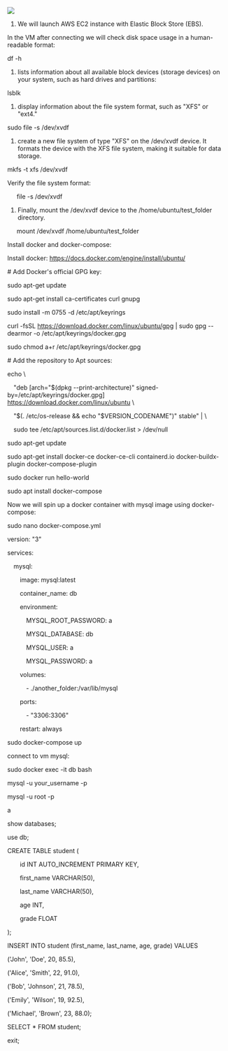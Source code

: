 ﻿![](image.png)

1. We will launch AWS EC2 instance with Elastic Block Store (EBS). 

In the VM after connecting we will check disk space usage in a human-readable format:

df -h 

1. lists information about all available block devices (storage devices) on your system, such as hard drives and partitions:

lsblk

1. display information about the file system format, such as "XFS" or "ext4."

sudo file -s /dev/xvdf

1. create a new file system of type "XFS" on the /dev/xvdf device. It formats the device with the XFS file system, making it suitable for data storage.

mkfs -t xfs /dev/xvdf

Verify the file system format: 

`	`file -s /dev/xvdf

1. Finally, mount the /dev/xvdf device to the /home/ubuntu/test\_folder directory.

` 	`mount /dev/xvdf /home/ubuntu/test\_folder





Install docker and docker-compose:

Install docker: https://docs.docker.com/engine/install/ubuntu/

\# Add Docker's official GPG key:

sudo apt-get update

sudo apt-get install ca-certificates curl gnupg

sudo install -m 0755 -d /etc/apt/keyrings

curl -fsSL https://download.docker.com/linux/ubuntu/gpg | sudo gpg --dearmor -o /etc/apt/keyrings/docker.gpg

sudo chmod a+r /etc/apt/keyrings/docker.gpg

\# Add the repository to Apt sources:

echo \

`  `"deb [arch="$(dpkg --print-architecture)" signed-by=/etc/apt/keyrings/docker.gpg] https://download.docker.com/linux/ubuntu \

`  `"$(. /etc/os-release && echo "$VERSION\_CODENAME")" stable" | \

`  `sudo tee /etc/apt/sources.list.d/docker.list > /dev/null

sudo apt-get update

sudo apt-get install docker-ce docker-ce-cli containerd.io docker-buildx-plugin docker-compose-plugin

sudo docker run hello-world

sudo apt install docker-compose



Now we will spin up a docker container with mysql image using docker-compose:

sudo nano docker-compose.yml

version: "3"

services:

`  `mysql:

`    `image: mysql:latest

`    `container\_name: db

`    `environment:

`      `MYSQL\_ROOT\_PASSWORD: a

`      `MYSQL\_DATABASE: db

`      `MYSQL\_USER: a

`      `MYSQL\_PASSWORD: a

`    `volumes:

`      `- ./another\_folder:/var/lib/mysql

`    `ports:

`      `- "3306:3306"

`    `restart: always

sudo docker-compose up


connect to vm mysql:

sudo docker exec -it db bash

mysql -u your\_username -p

mysql -u root -p 

a 

show databases;

use db;

CREATE TABLE student (

`    `id INT AUTO\_INCREMENT PRIMARY KEY,

`    `first\_name VARCHAR(50),

`    `last\_name VARCHAR(50),

`    `age INT,

`    `grade FLOAT

);

INSERT INTO student (first\_name, last\_name, age, grade) VALUES

('John', 'Doe', 20, 85.5),

('Alice', 'Smith', 22, 91.0),

('Bob', 'Johnson', 21, 78.5),

('Emily', 'Wilson', 19, 92.5),

('Michael', 'Brown', 23, 88.0);

SELECT \* FROM student;

exit;



